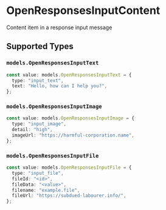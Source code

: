 # OpenResponsesInputContent

Content item in a response input message


## Supported Types

### `models.OpenResponsesInputText`

```typescript
const value: models.OpenResponsesInputText = {
  type: "input_text",
  text: "Hello, how can I help you?",
};
```

### `models.OpenResponsesInputImage`

```typescript
const value: models.OpenResponsesInputImage = {
  type: "input_image",
  detail: "high",
  imageUrl: "https://harmful-corporation.name",
};
```

### `models.OpenResponsesInputFile`

```typescript
const value: models.OpenResponsesInputFile = {
  type: "input_file",
  fileId: "<id>",
  fileData: "<value>",
  filename: "example.file",
  fileUrl: "https://subdued-labourer.info/",
};
```

